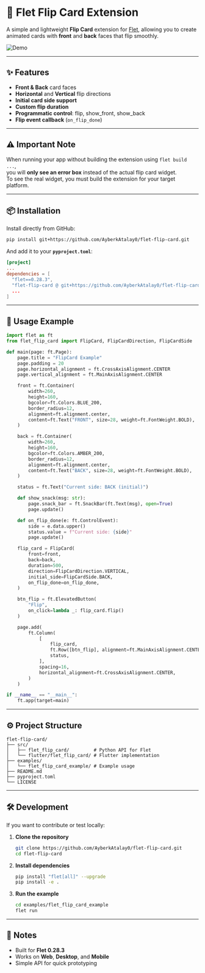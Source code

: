 # 🎴 Flet Flip Card Extension

A simple and lightweight **Flip Card** extension for [Flet](https://flet.dev), allowing you to create animated cards with **front** and **back** faces that flip smoothly.

![Demo](https://github.com/AyberkAtalay0/flet-flip-card/raw/main/examples/demo.gif)

---

## ✨ Features
- **Front & Back** card faces
- **Horizontal** and **Vertical** flip directions
- **Initial card side support** 
- **Custom flip duration**
- **Programmatic control**: flip, show_front, show_back
- **Flip event callback** (`on_flip_done`)

---

## ⚠️ Important Note
When running your app without building the extension using `flet build ...`,  
you will **only see an error box** instead of the actual flip card widget.  
To see the real widget, you must build the extension for your target platform.

---

## 📦 Installation

Install directly from GitHub:

```bash
pip install git+https://github.com/AyberkAtalay0/flet-flip-card.git
````

And add it to your **`pyproject.toml`**:

```toml
[project]
...
dependencies = [
  "flet==0.28.3",
  "flet-flip-card @ git+https://github.com/AyberkAtalay0/flet-flip-card",
  ...
]
```

---

## 🚀 Usage Example

```python
import flet as ft
from flet_flip_card import FlipCard, FlipCardDirection, FlipCardSide

def main(page: ft.Page):
    page.title = "FlipCard Example"
    page.padding = 20
    page.horizontal_alignment = ft.CrossAxisAlignment.CENTER
    page.vertical_alignment = ft.MainAxisAlignment.CENTER

    front = ft.Container(
        width=260,
        height=160,
        bgcolor=ft.Colors.BLUE_200,
        border_radius=12,
        alignment=ft.alignment.center,
        content=ft.Text("FRONT", size=28, weight=ft.FontWeight.BOLD),
    )

    back = ft.Container(
        width=260,
        height=160,
        bgcolor=ft.Colors.AMBER_200,
        border_radius=12,
        alignment=ft.alignment.center,
        content=ft.Text("BACK", size=28, weight=ft.FontWeight.BOLD),
    )

    status = ft.Text("Current side: BACK (initial)")

    def show_snack(msg: str):
        page.snack_bar = ft.SnackBar(ft.Text(msg), open=True)
        page.update()

    def on_flip_done(e: ft.ControlEvent):
        side = e.data.upper()
        status.value = f"Current side: {side}"
        page.update()

    flip_card = FlipCard(
        front=front,
        back=back,
        duration=500,             
        direction=FlipCardDirection.VERTICAL, 
        initial_side=FlipCardSide.BACK,
        on_flip_done=on_flip_done,
    )

    btn_flip = ft.ElevatedButton(
        "Flip",
        on_click=lambda _: flip_card.flip()
    )

    page.add(
        ft.Column(
            [
                flip_card,
                ft.Row([btn_flip], alignment=ft.MainAxisAlignment.CENTER),
                status,
            ],
            spacing=16,
            horizontal_alignment=ft.CrossAxisAlignment.CENTER,
        )
    )

if __name__ == "__main__":
    ft.app(target=main)
```

---

## ⚙️ Project Structure

```
flet-flip-card/
├── src/
│   ├── flet_flip_card/         # Python API for Flet
│   └── flutter/flet_flip_card/ # Flutter implementation
├── examples/
│   └── flet_flip_card_example/ # Example usage
├── README.md
├── pyproject.toml
└── LICENSE
```

---

## 🛠 Development

If you want to contribute or test locally:

1. **Clone the repository**

   ```bash
   git clone https://github.com/AyberkAtalay0/flet-flip-card.git
   cd flet-flip-card
   ```

2. **Install dependencies**

   ```bash
   pip install "flet[all]" --upgrade
   pip install -e .
   ```

3. **Run the example**

   ```bash
   cd examples/flet_flip_card_example
   flet run
   ```

---

## 📌 Notes

* Built for **Flet 0.28.3**
* Works on **Web**, **Desktop**, and **Mobile**
* Simple API for quick prototyping